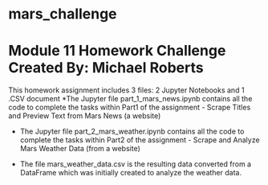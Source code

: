 # mars_challenge
Module 11 Homework Challenge
Created By: Michael Roberts
=================
This homework assignment includes 3 files: 2 Jupyter Notebooks and 1 .CSV document
  *The Jupyter file part_1_mars_news.ipynb contains all the code to complete the tasks within
  Part1 of the assignment - Scrape Titles and Preview Text from Mars News (a website)

  * The Jupyter file part_2_mars_weather.ipynb contains all the code to complete the tasks within
  Part2 of the assignment - Scrape and Analyze Mars Weather Data (from a website)

  * The file mars_weather_data.csv is the resulting data converted from a DataFrame which was initially created
  to analyze the weather data.
  
